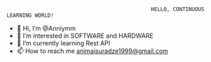                                                   HELLO, CONTINUOUS LEARNING WORLD!

- 👋 Hi, I’m @Anniymm
- 👀 I’m interested in SOFTWARE and HARDWARE
- 🌱 I’m currently learning Rest API
- 📫 How to reach me animaisuradze1999@gmail.com




